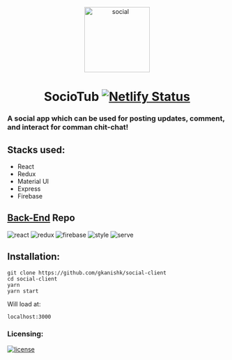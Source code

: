 <p align="center">
    <img src="https://user-images.githubusercontent.com/33570551/86562287-165af400-bf80-11ea-89cf-2c03aff793a0.png" alt="social" width="150px">
    <br>
    <h1 align="center" >SocioTub 
     <a href="https://app.netlify.com/sites/gkanishk-social/deploys" align="center"><img src="https://api.netlify.com/api/v1/badges/382a6f81-7b62-49ed-844f-eefd1382c435/deploy-status" alt="Netlify Status"></a></h1>
</p>

### A social app which can be used for posting updates, comment, and interact for comman chit-chat!

## Stacks used:
- React
- Redux
- Material UI
- Express
- Firebase 

## [Back-End](https://github.com/gkanishk/socialapp-function) Repo

![react](https://img.shields.io/badge/frontend-react-blue) ![redux](https://img.shields.io/badge/state-redux-orange) ![firebase](https://img.shields.io/badge/database-firebase-yellow) ![style](https://img.shields.io/badge/style-MaterialUI-green) ![serve](https://img.shields.io/badge/server-express-pink)

## Installation:

```
git clone https://github.com/gkanishk/social-client
cd social-client
yarn
yarn start

```
Will load at:

`localhost:3000`

### Licensing:
[![license](https://img.shields.io/bower/l/react?style=for-the-badge)](/LICENSE)
